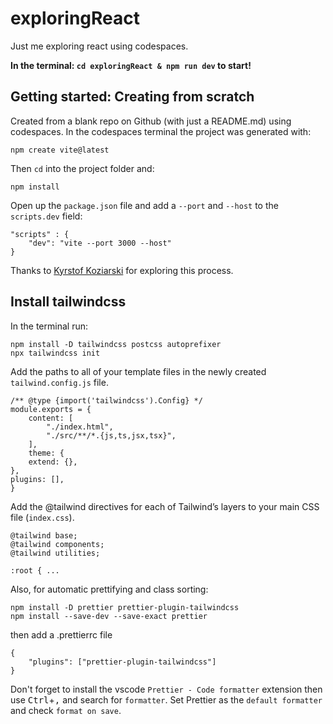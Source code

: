 # exploringReact

Just me exploring react using codespaces.

**In the terminal: `cd exploringReact & npm run dev` to start!**

## Getting started: Creating from scratch

Created from a blank repo on Github (with just a README.md) using codespaces. In the codespaces terminal the project was generated with:

    npm create vite@latest

Then `cd` into the project folder and:

    npm install

Open up the `package.json` file and add a `--port` and `--host` to the `scripts.dev` field:

    "scripts" : {
        "dev": "vite --port 3000 --host"
    }

Thanks to [Kyrstof Koziarski](https://dev.to/kkoziarski/react-vite-github-codespaces-5529) for exploring this process.

## Install tailwindcss

In the terminal run:

    npm install -D tailwindcss postcss autoprefixer
    npx tailwindcss init

Add the paths to all of your template files in the newly created `tailwind.config.js` file.

    /** @type {import('tailwindcss').Config} */
    module.exports = {
        content: [
            "./index.html",
            "./src/**/*.{js,ts,jsx,tsx}",
        ],
        theme: {
        extend: {},
    },
    plugins: [],
    }

Add the @tailwind directives for each of Tailwind’s layers to your main CSS file (`index.css`).

    @tailwind base;
    @tailwind components;
    @tailwind utilities;

    :root { ...

Also, for automatic prettifying and class sorting:

    npm install -D prettier prettier-plugin-tailwindcss
    npm install --save-dev --save-exact prettier

then add a .prettierrc file

    {
        "plugins": ["prettier-plugin-tailwindcss"]
    }

Don't forget to install the vscode `Prettier - Code formatter` extension then use <kbd>Ctrl</kbd>+<kbd>,</kbd> and search for `formatter`. Set Prettier as the `default formatter` and check `format on save`.
